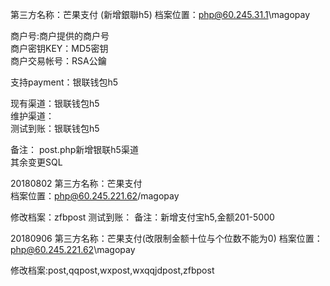第三方名称：芒果支付  (新增銀聯h5)
档案位置：php@60.245.31.1\magopay 
 
商户号:商户提供的商户号    
商户密钥KEY：MD5密钥    
商户交易帐号：RSA公鑰  
 
支持payment：银联钱包h5  
 
现有渠道：银联钱包h5  
维护渠道：  
测试到账：银联钱包h5  

备注：
post.php新增银联h5渠道  
其余变更SQL  

20180802
第三方名称：芒果支付  
档案位置：php@60.245.221.62/magopay

修改档案：zfbpost
测试到账：
备注：新增支付宝h5,金额201-5000

20180906
第三方名称：芒果支付(改限制金额十位与个位数不能为0)
档案位置：php@60.245.221.62\magopay 

修改档案:post,qqpost,wxpost,wxqqjdpost,zfbpost